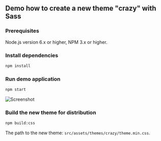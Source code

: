 ## Demo how to create a new theme "crazy" with Sass

### Prerequisites

Node.js version 6.x or higher, NPM 3.x or higher.

### Install dependencies

```sh
npm install
```

### Run demo application

```sh
npm start
```

![Screenshot](https://raw.githubusercontent.com/ova2/angular-development-with-primeng/master/chapter2/custom-theme/theme.png)

### Build the new theme for distribution

```sh
npm build:css
```

The path to the new theme: `src/assets/themes/crazy/theme.min.css`.